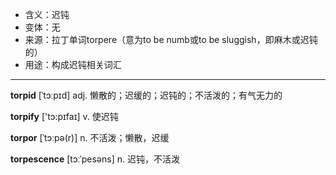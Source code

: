- <span class="definition">含义：迟钝</span>
- <span class="definition">变体：无</span>
- <span class="definition">来源：拉丁单词torpere（意为to be numb或to be sluggish，即麻木或迟钝的）</span>
- <span class="definition">用途：构成迟钝相关词汇</span>

---

<span class="vocabulary">**torpid**</span> [ˈtɔːpɪd] adj. 懒散的；迟缓的；迟钝的；不活泼的；有气无力的

<span class="vocabulary">**torpify**</span> ['tɔ:pɪfaɪ] v. 使迟钝

<span class="vocabulary">**torpor**</span> [ˈtɔːpə(r)] n. 不活泼；懒散，迟缓 

<span class="vocabulary">**torpescence**</span> [tɔːˈpesəns] n. 迟钝，不活泼

